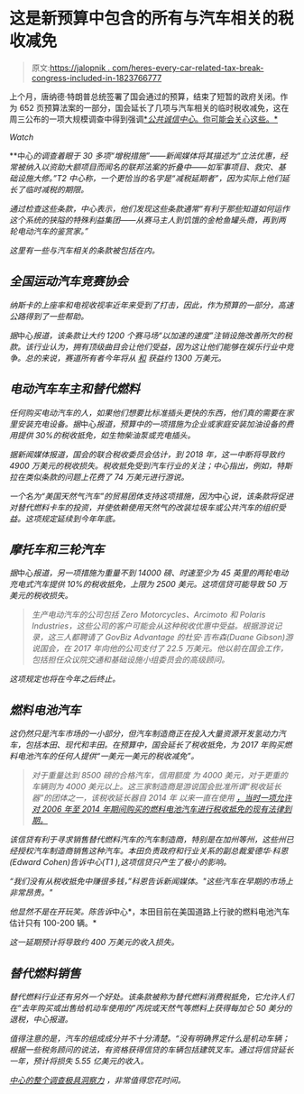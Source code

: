 # 这是新预算中包含的所有与汽车相关的税收减免

> 原文:[https://jalopnik . com/heres-every-car-related-tax-break-congress-included-in-1823766777](https://jalopnik.com/heres-every-car-related-tax-break-congress-included-in-1823766777)

上个月，唐纳德·特朗普总统签署了国会通过的预算，结束了短暂的政府关闭。作为 652 页预算法案的一部分，国会延长了几项与汽车相关的临时税收减免，这在周三公布的一项大规模调查中得到强调[**公共诚信中心*。你可能会关心这些。*](https://apps.publicintegrity.org/tax-breaks-the-favored-few/) 

*Watch*

**中心*的调查着眼于 30 多项“增税措施”——新闻媒体将其描述为“立法优惠，经常被纳入以资助大额项目而闻名的联邦法案的折叠中——如军事项目、救灾、基础设施大修。”T2 中心称，一个更恰当的名字是“减税延期者”，因为实际上他们延长了临时减税的期限。*

*通过检查这些条款，*中心*表示，他们发现这些条款通常“有利于那些知道如何运作这个系统的狭隘的特殊利益集团——从赛马主人到饥饿的金枪鱼罐头商，再到两轮电动汽车的鉴赏家。”* 

*这里有一些与汽车相关的条款被包括在内。*

## *全国运动汽车竞赛协会*

*纳斯卡的上座率和电视收视率近年来受到了打击，因此，作为预算的一部分，高速公路得到了一些帮助。*

*据*中心*报道，该条款让大约 1200 个赛马场“以加速的速度”注销设施改善所欠的税款。该行业认为，拥有顶级曲目会让他们受益，因为这让他们能够在娱乐行业中竞争。总的来说，赛道所有者今年将从 [和](https://apps.publicintegrity.org/tax-breaks-the-favored-few/#racetracks) 获益约 1300 万美元。*

## *电动汽车车主和替代燃料*

*任何购买电动汽车的人，如果他们想要比标准插头更快的东西，他们真的需要在家里安装充电设备。据*中心*报道，预算中的一项措施为企业或家庭安装加油设备的费用提供 30%的税收抵免，如生物柴油泵或充电插头。*

*据新闻媒体报道，国会的联合税收委员会估计，到 2018 年，这一中断将导致约 4900 万美元的税收损失。税收抵免受到汽车行业的关注；*中心*指出，例如，特斯拉在类似条款的问题上花费了 74 万美元进行游说。*

*一个名为“美国天然气汽车”的贸易团体支持这项措施，因为*中心*说，该条款将促进对替代燃料卡车的投资，并使依赖使用天然气的改装垃圾车或公共汽车的组织受益。这项规定延续到今年年底。*

## *摩托车和三轮汽车*

*据*中心*报道，另一项措施为重量不到 14000 磅、时速至少为 45 英里的两轮电动充电式汽车提供 10%的税收抵免，上限为 2500 美元。这项信贷可能导致 50 万美元的税收损失。*

> *生产电动汽车的公司包括 Zero Motorcycles、Arcimoto 和 Polaris Industries，这些公司的客户可能会从这种税收优惠中受益。根据游说记录，这三人都聘请了 GovBiz Advantage 的杜安·吉布森(Duane Gibson)游说国会，在 2017 年向他的公司支付了 22.5 万美元。他以前在国会工作，包括担任众议院交通和基础设施小组委员会的高级顾问。*

*这项规定也将在今年之后终止。*

## *燃料电池汽车*

*这仍然只是汽车市场的一小部分，但汽车制造商正在投入大量资源开发氢动力汽车，包括本田、现代和丰田。在预算中，国会延长了税收抵免，为 2017 年购买燃料电池汽车的任何人提供“一美元一美元的税收减免”。*

> *对于重量达到 8500 磅的合格汽车，信用额度 为 4000 美元，对于更重的车辆则为 4000 美元以上。这三家制造商是游说国会批准所谓“税收延长器”的团体之一，该税收延长器自 2014 年 以来一直在使用 [，当时一项允许对 2006 年至 2014 年期间购买的燃料电池汽车进行税收抵免的现有法律到期。](https://www.everycrsreport.com/files/20171023_R44990_d814ff4d1eb522ad9b65c0933cf2857f5ac26a98.pdf)*

*该信贷有利于寻求销售替代燃料汽车的汽车制造商，特别是在加州等州，这些州已经授权汽车制造商销售这种汽车。本田负责政府和行业关系的副总裁爱德华·科恩(Edward Cohen)告诉中心(T1 ),这项信贷只产生了极小的影响。*

*“我们没有从税收抵免中赚很多钱，”科恩告诉新闻媒体。"这些汽车在早期的市场上非常昂贵。"*

*他显然不是在开玩笑。陈告诉*中心*，本田目前在美国道路上行驶的燃料电池汽车估计只有 100-200 辆。*

*这一延期预计将导致约 400 万美元的收入损失。*

## *替代燃料销售*

*替代燃料行业还有另外一个好处。该条款被称为替代燃料消费税抵免，它允许人们在“去年购买或出售给机动车使用的”丙烷或天然气等燃料上获得每加仑 50 美分的退税，中心报道。*

*值得注意的是，汽车的组成成分并不十分清楚。“没有明确界定什么是机动车辆；根据一些税务顾问的说法，有资格获得信贷的车辆包括建筑叉车。通过将信贷延长一年，预计将损失 5.55 亿美元的收入。*

*[*中心*的整个调查极具洞察力](https://apps.publicintegrity.org/tax-breaks-the-favored-few/) ，非常值得您花时间。*